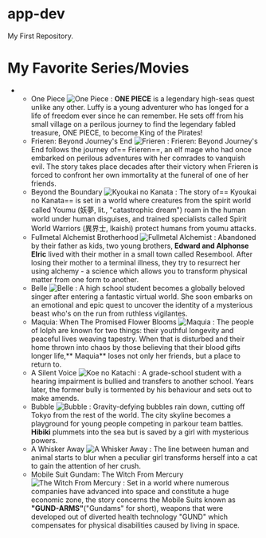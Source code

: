 # app-dev
My First Repository.

# **My Favorite Series/Movies**
-
    - One Piece
    ![One Piece](one.jpg) 
    :  **ONE PIECE** is a legendary high-seas quest unlike any other. Luffy is a young adventurer who has longed for a life of freedom ever since he can remember. He sets off from his small village on a perilous journey to find the legendary fabled treasure, ONE PIECE, to become King of the Pirates!
    - Frieren: Beyond Journey's End
    ![Frieren](frie.jpg) 
    : Frieren: Beyond Journey's End follows the journey of== Frieren==, an elf mage who had once embarked on perilous adventures with her comrades to vanquish evil. The story takes place decades after their victory when Frieren is forced to confront her own immortality at the funeral of one of her friends.
    - Beyond the Boundary
    ![Kyoukai no Kanata](kyou.jpg) 
    : The story of== Kyoukai no Kanata== is set in a world where creatures from the spirit world called Youmu (妖夢, lit., "catastrophic dream") roam in the human world under human disguises, and trained specialists called Spirit World Warriors (異界士, Ikaishi) protect humans from youmu attacks.
    - Fullmetal Alchemist Brotherhood
    ![Fullmetal Alchemist](full.jpg)
    : Abandoned by their father as kids, two young brothers, **Edward and Alphonse Elric** lived with their mother in a small town called Resembool. After losing their mother to a terminal illness, they try to resurrect her using alchemy - a science which allows you to transform physical matter from one form to another.
    - Belle
    ![Belle](belle.jpg)
    : A high school student becomes a globally beloved singer after entering a fantastic virtual world. She soon embarks on an emotional and epic quest to uncover the identity of a mysterious beast who's on the run from ruthless vigilantes.
    - Maquia: When The Promised Flower Blooms
    ![Maquia](maquia.jpg) 
    : The people of Iolph are known for two things: their youthful longevity and peaceful lives weaving tapestry. When that is disturbed and their home thrown into chaos by those believing that their blood gifts longer life,** Maquia** loses not only her friends, but a place to return to.
    - A Silent Voice
    ![Koe no Katachi](koe.jpg) 
    : A grade-school student with a hearing impairment is bullied and transfers to another school. Years later, the former bully is tormented by his behaviour and sets out to make amends.
    - Bubble
    ![Bubble](bubble.jpg)
    : Gravity-defying bubbles rain down, cutting off Tokyo from the rest of the world. The city skyline becomes a playground for young people competing in parkour team battles. **Hibiki** plummets into the sea but is saved by a girl with mysterious powers.
    - A Whisker Away
    ![A Whisker Away](whis.jpg) 
    : The line between human and animal starts to blur when a peculiar girl transforms herself into a cat to gain the attention of her crush.
    - Mobile Suit Gundam: The Witch From Mercury
    ![The Witch From Mercury](witch.jpg)
    : Set in a world where numerous companies have advanced into space and constitute a huge economic zone, the story concerns the Mobile Suits known as **"GUND-ARMS"**("Gundams" for short), weapons that were developed out of diverted health technology "GUND" which compensates for physical disabilities caused by living in space.
